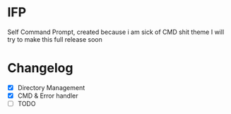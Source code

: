 # IFP
Self Command Prompt, created because i am sick of CMD shit theme
I will try to make this full release soon

# Changelog
- [x] Directory Management
- [x] CMD & Error handler
- [ ] TODO
